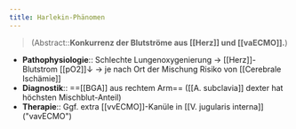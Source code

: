```yaml
---
title: Harlekin-Phänomen
---
```

> (Abstract::**Konkurrenz der Blutströme aus [[Herz]] und [[vaECMO]].**)
- **Pathophysiologie**:: Schlechte Lungenoxygenierung → [[Herz]]-Blutstrom [[pO2]]↓ → je nach Ort der Mischung Risiko von [[Cerebrale Ischämie]]
- **Diagnostik**:: ==[[BGA]] aus rechtem Arm== ([[A. subclavia]] dexter hat höchsten Mischblut-Anteil)
- **Therapie**:: Ggf. extra [[vvECMO]]-Kanüle in [[V. jugularis interna]] ("vavECMO")